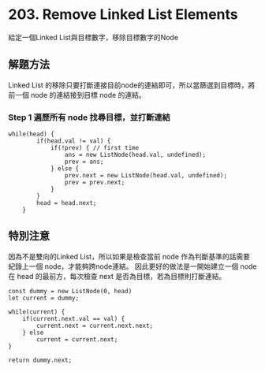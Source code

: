 # 203. Remove Linked List Elements
給定一個Linked List與目標數字，移除目標數字的Node

## 解題方法
Linked List 的移除只要打斷連接目前node的連結即可，所以當篩選到目標時，將前一個 node 的連結接到目標 node 的連結。

### Step 1 遍歷所有 node 找尋目標，並打斷連結
```
while(head) {
        if(head.val != val) {
            if(!prev) { // first time
                ans = new ListNode(head.val, undefined);
                prev = ans;
            } else {
                prev.next = new ListNode(head.val, undefined);
                prev = prev.next;
            }
        }
        head = head.next;
    }
```

## 特別注意
因為不是雙向的Linked List，所以如果是檢查當前 node 作為判斷基準的話需要紀錄上一個 node，才能夠跨node連結。
因此更好的做法是一開始建立一個 node 在 head 的最前方，每次檢查 next 是否為目標，若為目標則打斷連結。
```
const dummy = new ListNode(0, head)
let current = dummy;

while(current) {
    if(current.next.val == val) {
        current.next = current.next.next;
    } else
        current = current.next;
}

return dummy.next;
```